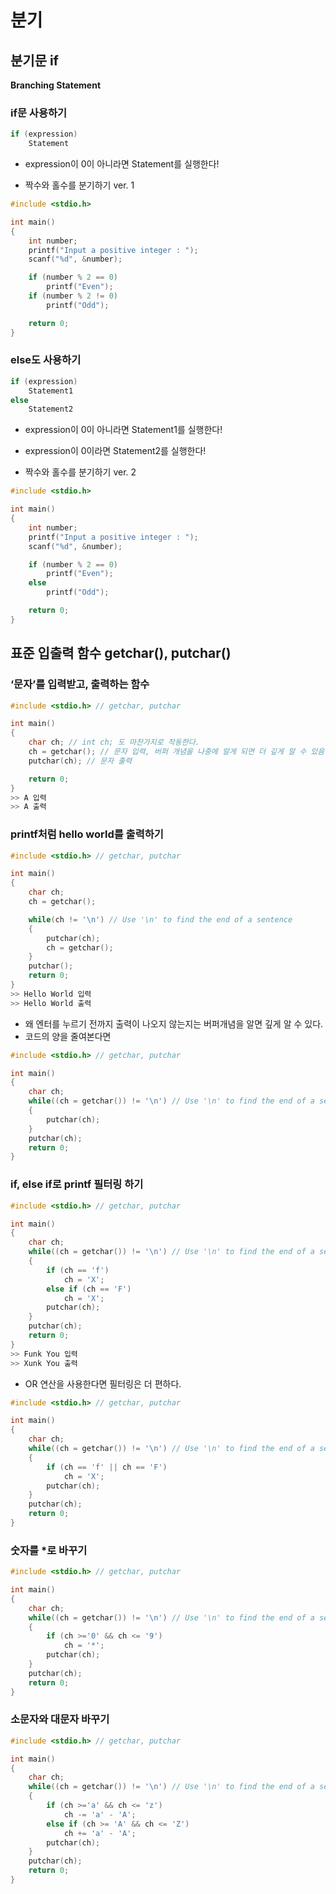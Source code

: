# 분기

## 분기문 if

**Branching Statement**

### if문 사용하기

```c
if (expression)
	Statement
```

- expression이 0이 아니라면 Statement를 실행한다!

- 짝수와 홀수를 분기하기 ver. 1

```c
#include <stdio.h>

int main()
{
	int number;
	printf("Input a positive integer : ");
	scanf("%d", &number);

	if (number % 2 == 0)
		printf("Even");
	if (number % 2 != 0)
		printf("Odd");

	return 0;
}
```

### else도 사용하기

```c
if (expression)
	Statement1
else
	Statement2
```

- expression이 0이 아니라면 Statement1를 실행한다!
- expression이 0이라면 Statement2를 실행한다!

- 짝수와 홀수를 분기하기 ver. 2

```c
#include <stdio.h>

int main()
{
	int number;
	printf("Input a positive integer : ");
	scanf("%d", &number);

	if (number % 2 == 0)
		printf("Even");
	else
		printf("Odd");

	return 0;
}
```

## 표준 입출력 함수 getchar(), putchar()

### **‘문자’를 입력받고, 출력하는 함수**

```c
#include <stdio.h> // getchar, putchar

int main()
{
    char ch; // int ch; 도 마찬가지로 작동한다.
    ch = getchar(); // 문자 입력, 버퍼 개념을 나중에 알게 되면 더 깊게 알 수 있음
    putchar(ch); // 문자 출력

    return 0;
}
>> A 입력
>> A 출력
```

### printf처럼 hello world를 출력하기

```c
#include <stdio.h> // getchar, putchar

int main()
{
    char ch;
    ch = getchar();

    while(ch != '\n') // Use '\n' to find the end of a sentence
    {
        putchar(ch);
        ch = getchar();
    }
    putchar();
    return 0;
}
>> Hello World 입력
>> Hello World 출력
```

- 왜 엔터를 누르기 전까지 출력이 나오지 않는지는 버퍼개념을 알면 깊게 알 수 있다.
- 코드의 양을 줄여본다면

```c
#include <stdio.h> // getchar, putchar

int main()
{
    char ch;
    while((ch = getchar()) != '\n') // Use '\n' to find the end of a sentence
    {
        putchar(ch);
    }
    putchar(ch);
    return 0;
}
```

### if, else if로 printf 필터링 하기

```c
#include <stdio.h> // getchar, putchar

int main()
{
    char ch;
    while((ch = getchar()) != '\n') // Use '\n' to find the end of a sentence
    {
        if (ch == 'f')
            ch = 'X';
        else if (ch == 'F')
            ch = 'X';
        putchar(ch);
    }
    putchar(ch);
    return 0;
}
>> Funk You 입력
>> Xunk You 출력
```

- OR 연산을 사용한다면 필터링은 더 편하다.

```c
#include <stdio.h> // getchar, putchar

int main()
{
    char ch;
    while((ch = getchar()) != '\n') // Use '\n' to find the end of a sentence
    {
        if (ch == 'f' || ch == 'F')
            ch = 'X';
        putchar(ch);
    }
    putchar(ch);
    return 0;
}
```

### 숫자를 *로 바꾸기

```c
#include <stdio.h> // getchar, putchar

int main()
{
    char ch;
    while((ch = getchar()) != '\n') // Use '\n' to find the end of a sentence
    {
        if (ch >='0' && ch <= '9')
            ch = '*';
        putchar(ch);
    }
    putchar(ch);
    return 0;
}
```

### 소문자와 대문자 바꾸기

```c
#include <stdio.h> // getchar, putchar

int main()
{
    char ch;
    while((ch = getchar()) != '\n') // Use '\n' to find the end of a sentence
    {
        if (ch >='a' && ch <= 'z')
            ch -= 'a' - 'A';
        else if (ch >= 'A' && ch <= 'Z')
            ch += 'a' - 'A';
        putchar(ch);
    }
    putchar(ch);
    return 0;
}
```